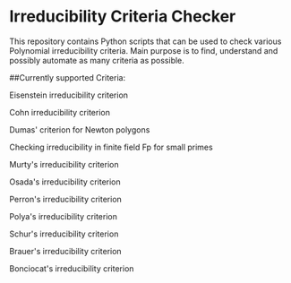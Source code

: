 # Irreducibility Criteria Checker
This repository contains Python scripts that can be used to check various Polynomial irreducibility criteria. Main purpose is to find, understand and possibly automate as many criteria as possible.

##Currently supported Criteria:

Eisenstein irreducibility criterion

Cohn irreducibility criterion

Dumas' criterion for Newton polygons

Checking irreducibility in finite field Fp for small primes

Murty's irreducibility criterion

Osada's irreducibility criterion

Perron's irreducibility criterion

Polya's irreducibility criterion

Schur's irreducibility criterion

Brauer's irreducibility criterion

Bonciocat's irreducibility criterion
